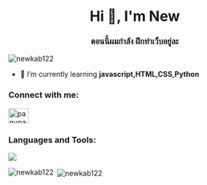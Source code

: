 <h1 align="center">Hi 👋, I'm New</h1>
<h3 align="center">ตอนนี้ผมกำลัง ฝึกทำเว็บอยู่ละ</h3>

<p align="left"> <img src="https://komarev.com/ghpvc/?username=Newkab122&color=blueviolet&style=plastice&abbreviated=true" alt="newkab122" /> </p>

- 🌱 I’m currently learning **javascript,HTML,CSS,Python**

<h3 align="left">Connect with me:</h3>
<p align="left">
<a href="https://www.hackerrank.com/panupatnewkab12" target="blank"><img align="center" src="https://raw.githubusercontent.com/rahuldkjain/github-profile-readme-generator/master/src/images/icons/Social/hackerrank.svg" alt="panupatnewkab12" height="30" width="40" /></a>
</p>

<h3 align="left">Languages and Tools:</h3>
<p align="left">
  <a href="https://skillicons.dev">
    <img src="https://skillicons.dev/icons?i=html,css,js,python&theme=light" />
  </a>
</p>
<p><img align="left" src="https://github-readme-stats.vercel.app/api/top-langs?username=BugNoTensei&show_icons=true&locale=en&layout=compact&theme=react" alt="newkab122" /></p>

<p>&nbsp;<img align="center" src="https://github-readme-stats.vercel.app/api?username=BugNoTensei&show_icons=true&locale=en&theme=react&hide=contribs,prs" alt="newkab122" /></p>
